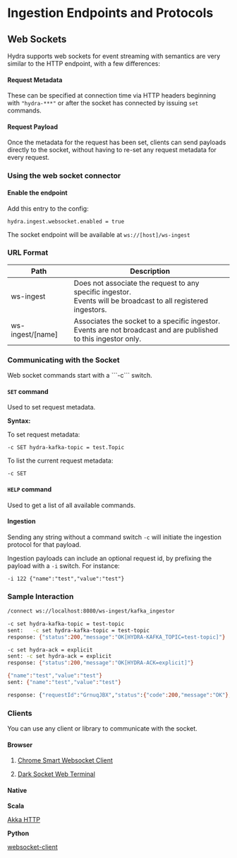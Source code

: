 # Ingestion Endpoints and Protocols

## Web Sockets

Hydra supports web sockets for event streaming with semantics are very similar to the HTTP endpoint, with a few differences:

#### Request Metadata

These can be specified at connection time via HTTP headers beginning with `"hydra-***"` or after the socket has 
connected by issuing `set` commands.

#### Request Payload
Once the metadata for the request has been set, clients can send payloads directly to the socket, without having to 
re-set any request metadata for every request. 

### Using the web socket connector

#### Enable the endpoint

Add this entry to the config:

```$xslt
hydra.ingest.websocket.enabled = true
```

The socket endpoint will be available at ```ws://[host]/ws-ingest```

### URL Format

| Path                      | Description                                                                                                        |
|---------------------------|--------------------------------------------------------------------------------------------------------------------|
| ws-ingest                 | Does not associate the request to any specific ingestor. <br> Events will be broadcast to all registered ingestors.     |
| ws-ingest/[name] | Associates the socket to a specific ingestor. <br> Events are not broadcast and are published to this ingestor only. |


### Communicating with the Socket

<div class="alert alert-success">
Web socket commands start with a ```-c``` switch.
</div>

#### `SET` command
Used to set request metadata.

**Syntax:**

To set request metadata:

```
-c SET hydra-kafka-topic = test.Topic
```

To list the current request metadata:

```
-c SET 
```

#### `HELP` command
Used to get a list of all available commands.

#### Ingestion

Sending any string without a command switch ```-c``` will initiate the ingestion protocol for that payload.

Ingestion payloads can include an optional request id, by prefixing the payload with a ```-i``` switch. For instance:

```-i 122 {"name":"test","value":"test"}```

### Sample Interaction
```bash
/connect ws://localhost:8080/ws-ingest/kafka_ingestor

-c set hydra-kafka-topic = test-topic
sent:	-c set hydra-kafka-topic = test-topic
response: {"status":200,"message":"OK[HYDRA-KAFKA_TOPIC=test-topic]"}

-c set hydra-ack = explicit
sent: -c set hydra-ack = explicit
response: {"status":200,"message":"OK[HYDRA-ACK=explicit]"}

{"name":"test","value":"test"}
sent: {"name":"test","value":"test"}

response: {"requestId":"GrnuqJBX","status":{"code":200,"message":"OK"},"ingestors":{"kafka_ingestor":{"code":200,"message":"OK"}}}
```


### Clients
You can use any client or library to communicate with the socket.

#### Browser

1. [Chrome Smart Websocket Client](https://chrome.google.com/webstore/detail/smart-websocket-client/omalebghpgejjiaoknljcfmglgbpocdp?hl=en-US)

2. [Dark Socket Web Terminal](https://chrome.google.com/webstore/detail/dark-websocket-terminal/dmogdjmcpfaibncngoolgljgocdabhke?hl=en)

#### Native

**Scala**

[Akka HTTP](http://doc.akka.io/docs/akka-http/current/scala.html)

**Python**

[websocket-client](https://pypi.python.org/pypi/websocket-client)


